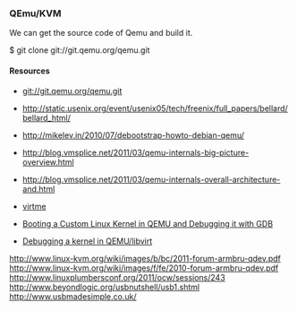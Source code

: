 ### QEmu/KVM ###

We can get the source code of Qemu and build it.

   $ git clone git://git.qemu.org/qemu.git

#### Resources ####

 - <git://git.qemu.org/qemu.git>
 - <http://static.usenix.org/event/usenix05/tech/freenix/full_papers/bellard/bellard_html/>
 - <http://mikelev.in/2010/07/debootstrap-howto-debian-qemu/>
 - <http://blog.vmsplice.net/2011/03/qemu-internals-big-picture-overview.html>
 - <http://blog.vmsplice.net/2011/03/qemu-internals-overall-architecture-and.html>

 - [virtme](https://github.com/amluto/virtme/)

 - [Booting a Custom Linux Kernel in QEMU and Debugging it with GDB][nick-post]
 - [Debugging a kernel in QEMU/libvirt](https://access.redhat.com/blogs/766093/posts/2690881)


[nick-post]:	https://nickdesaulniers.github.io/blog/2018/10/24/booting-a-custom-linux-kernel-in-qemu-and-debugging-it-with-gdb/

<http://www.linux-kvm.org/wiki/images/b/bc/2011-forum-armbru-qdev.pdf>
<http://www.linux-kvm.org/wiki/images/f/fe/2010-forum-armbru-qdev.pdf>
<http://www.linuxplumbersconf.org/2011/ocw/sessions/243>
<http://www.beyondlogic.org/usbnutshell/usb1.shtml>
<http://www.usbmadesimple.co.uk/>
